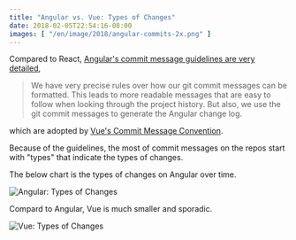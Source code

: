```yaml
---
title: "Angular vs. Vue: Types of Changes"
date: 2018-02-05T22:54:16-08:00
images: [ "/en/image/2018/angular-commits-2x.png" ]
---
```


Compared to React, [Angular's commit message guidelines are very detailed](https://github.com/angular/angular/blob/master/CONTRIBUTING.md#-commit-message-guidelines), 

> We have very precise rules over how our git commit messages can be formatted. This leads to more readable messages that are easy to follow when looking through the project history. But also, we use the git commit messages to generate the Angular change log.

which are adopted by [Vue's Commit Message Convention](https://github.com/vuejs/vue/blob/dev/.github/COMMIT_CONVENTION.md).

Because of the guidelines, the most of commit messages on the repos start with "types" that indicate the types of changes.

The below chart is the types of changes on Angular over time.

<div class="fig"><img alt="Angular: Types of Changes"src="/image/2018/angular-commits.png" srcset="/image/2018/angular-commits-2x.png 2x"/></div>

Compard to Angular, Vue is much smaller and sporadic.

<div class="fig"><img alt="Vue: Types of Changes"src="/image/2018/vue-commits.png" srcset="/image/2018/vue-commits-2x.png 2x"/></div>
